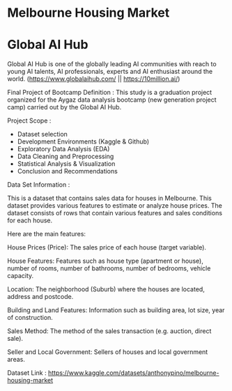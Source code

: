 # Melbourne Housing Market


# Global AI Hub
Global AI Hub is one of the globally leading AI communities with reach to young AI talents, AI professionals, experts and AI enthusiast around the world.
(https://www.globalaihub.com/ || https://10million.ai/)

Final Project of Bootcamp
Definition : This study is a graduation project organized for the Aygaz data analysis bootcamp (new generation project camp) carried out by the Global AI Hub.

Project Scope :

* Dataset selection
* Development Environments (Kaggle & Github)
* Exploratory Data Analysis (EDA)
* Data Cleaning and Preprocessing
* Statistical Analysis & Visualization
* Conclusion and Recommendations

Data Set Information :

This is a dataset that contains sales data for houses in Melbourne. This dataset provides various features to estimate or analyze house prices. The dataset consists of rows that contain various features and sales conditions for each house.

Here are the main features:

House Prices (Price): The sales price of each house (target variable).

House Features: Features such as house type (apartment or house), number of rooms, number of bathrooms, number of bedrooms, vehicle capacity.

Location: The neighborhood (Suburb) where the houses are located, address and postcode.

Building and Land Features: Information such as building area, lot size, year of construction.

Sales Method: The method of the sales transaction (e.g. auction, direct sale).

Seller and Local Government: Sellers of houses and local government areas.

Dataset Link : https://www.kaggle.com/datasets/anthonypino/melbourne-housing-market
